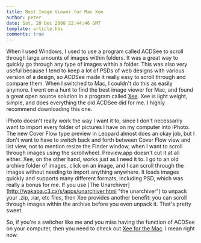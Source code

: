 ```yaml
---
title: Best Image Viewer for Mac Xee
author: peter
date: Sat, 20 Dec 2008 22:44:46 GMT
template: article.hbs
comments: true
---
```


When I used Windows, I used to use a program called ACDSee to scroll through large amounts of images within folders. It was a great way to quickly go through any type of images within a folder. This was also very useful because I tend to keep a lot of PSDs of web designs with various version of a design, so ACDSee made it really easy to scroll through and compare them. When I switched to Mac, I couldn't do this as easily anymore. I went on a hunt to find the best image viewer for Mac, and found a great open source solution in a program called [Xee](http://wakaba.c3.cx/s/apps/xee.html). Xee is light weight, simple, and does everything the old ACDSee did for me. I highly recommend downloading this one.
<span class="more"></span>

iPhoto doesn't really work the way I want it to, since I don't necessarily want to import every folder of pictures I have on my computer into iPhoto. The new Cover Flow type preview in Leopard almost does an okay job, but I don't want to have to switch back and forth between Cover Flow view and list view, not to mention resize the Finder window, when I want to scroll through images using the scrollwheel. Preview.app doesn't cut it at all either. Xee, on the other hand, works just as I need it to. I go to an old archive folder of images, click on an image, and I can scroll through the images without needing to import anything anywhere. It loads images quickly and supports many different formats, including PSD, which was really a bonus for me. If you use [The Unarchiver](http://wakaba.c3.cx/s/apps/unarchiver.html &quot;the unarchiver&quot;) to unpack your .zip, .rar, etc files, then Xee provides another benefit: you can scroll through images within the archive before you even unpack it. That's pretty sweet.

So, if you're a switcher like me and you miss having the function of ACDSee on your computer, then you need to check out [Xee for the Mac](http://wakaba.c3.cx/s/apps/xee.html). I mean right now.
